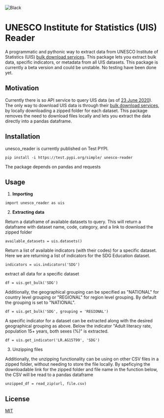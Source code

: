 ![Black](https://github.com/lpicci96/unesco_reader/actions/workflows/code_format.yml/badge.svg)
# UNESCO Institute for Statistics (UIS) Reader

A programmatic and pythonic way to extract data from UNESCO Institute of Statistics (UIS) [bulk download services](https://apiportal.uis.unesco.org/bdds). This package lets you extract bulk data, specific indicators, or metadata from all UIS datasets. This package is currently a beta version and could be unstable. No testing have been done yet.

## Motivation

Currently there is so API service to query UIS data (as of [23 June 2020](https://apiportal.uis.unesco.org/)). The only way to download UIS data is through their [bulk download services](https://apiportal.uis.unesco.org/bdds), by locally downloading a zipped folder for each dataset. This package removes the need to download files locally and lets you extract the data directly into a pandas dataframe. 

## Installation

unesco_reader is currently published on Test PYPI. 

```
pip install -i https://test.pypi.org/simple/ unesco-reader
```

The package depends on pandas and requests

## Usage

1. **Importing**

```
import unesco_reader as uis
```

2. **Extracting data**

Return a dataframe of available datasets to query. This will return a dataframe with dataset name, code, category, and a link to download the zipped folder

```
available_datasets = uis.datasets()
```

Return a list of available indicators (with their codes) for a specific dataset. Here we are returning a list of indicators for the SDG Education dataset.

```
indicators = uis.indicators('SDG')
```

extract all data for a specific dataset
```
df = uis.get_bulk('SDG')
```

Additionally, the geographical grouping can be specified as "NATIONAL" for country level grouping or "REGIONAL" for region level grouping. By default the grouping is set to "NATIONAL".

```
df = uis.get_bulk('SDG', grouping = 'REGIONAL')
```
A specific indicator for a dataset can be extracted along with the desired geographical grouping as above. Below the indicator "Adult literacy rate, population 15+ years, both sexes (%)" is extracted.

```
df = uis.get_indicator('LR.AG15T99', 'SDG')
```

3. Unzipping files

Additionally, the unzipping functionality can be using on other CSV files in a zipped folder, without needing to store the file locally. By speficying the downloadable link for the zipped folder and file name in the function below, the CSV will be read to a pandas dataframe

```
unzipped_df = read_zip(url, file.csv)
```

## License

[MIT](https://github.com/lpicci96/unesco_reader/blob/main/LICENSE)




